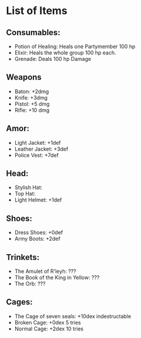 # List of Items

## Consumables:
- Potion of Healing: Heals one Partymember 100 hp
- Elixir: Heals the whole group 100 hp each.
- Grenade: Deals 100 hp Damage

## Weapons
- Baton: +2dmg
- Knife: +3dmg
- Pistol: +5 dmg
- Rifle: +10 dmg

## Amor:
- Light Jacket: +1def
- Leather Jacket: +3def
- Police Vest: +7def

## Head:
- Stylish Hat:
- Top Hat:
- Light Helmet: +1def

## Shoes:
- Dress Shoes: +0def
- Army Boots: +2def

## Trinkets:
- The Amulet of R'leyh: ???
- The Book of the King in Yellow: ???
- The Orb: ???

## Cages:
- The Cage of seven seals: +10dex indestructable
- Broken Cage: +0dex 5 tries
- Normal Cage: +2dex 10 tries
